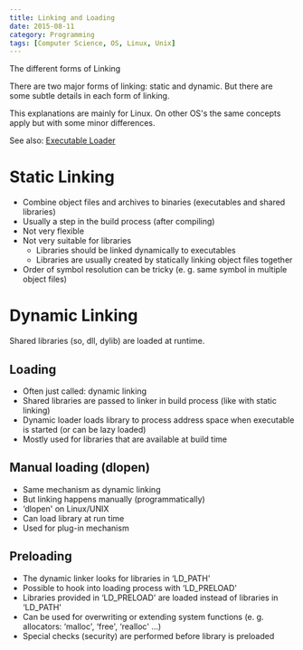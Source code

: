```yaml
---
title: Linking and Loading
date: 2015-08-11
category: Programming
tags: [Computer Science, OS, Linux, Unix]
---
```

The different forms of Linking

There are two major forms of linking: static and dynamic. But there are some subtle details in each form of linking.

This explanations are mainly for Linux. On other OS's the same concepts apply but with some minor differences.

See also: [Executable Loader]({filename}/executable_loader.md)


# Static Linking

- Combine object files and archives to binaries (executables and shared libraries)
- Usually a step in the build process (after compiling)
- Not very flexible
- Not very suitable for libraries
    - Libraries should be linked dynamically to executables
    - Libraries are usually created by statically linking object files together
- Order of symbol resolution can be tricky (e. g. same symbol in multiple object files)

# Dynamic Linking

Shared libraries (so, dll, dylib) are loaded at runtime.

## Loading

- Often just called: dynamic linking
- Shared libraries are passed to linker in build process (like with static linking)
- Dynamic loader loads library to process address space when executable is started (or can be lazy loaded)
- Mostly used for libraries that are available at build time

## Manual loading (dlopen)

- Same mechanism as dynamic linking
- But linking happens manually (programmatically)
- ‘dlopen' on Linux/UNIX
- Can load library at run time
- Used for plug-in mechanism

## Preloading

- The dynamic linker looks for libraries in ‘LD_PATH'
- Possible to hook into loading process with ‘LD_PRELOAD'
- Libraries provided in ‘LD_PRELOAD' are loaded instead of libraries in ‘LD_PATH'
- Can be used for overwriting or extending system functions (e. g. allocators: ‘malloc', ‘free', ‘realloc' ...)
- Special checks (security) are performed before library is preloaded



